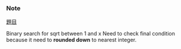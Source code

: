 ### Note
[題目](https://leetcode.com/problems/sqrtx/)

Binary search for sqrt between 1 and x
Need to check final condition because it need to **rounded down** to nearest integer. 